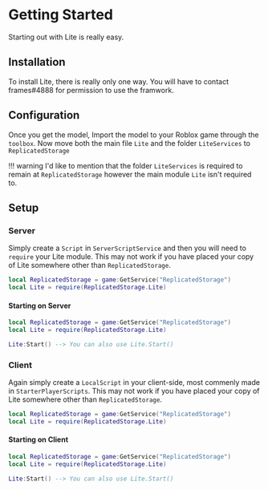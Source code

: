 # Getting Started
Starting out with Lite is really easy. 

## Installation
To install Lite, there is really only one way. You will have to contact frames#4888 for permission to use the framwork.

## Configuration
Once you get the model, Import the model to your Roblox game through the `toolbox`. Now move both the main file `Lite` and the folder `LiteServices` to `ReplicatedStorage`

!!! warning
    I'd like to mention that the folder `LiteServices` is required to remain at `ReplicatedStorage` however the main module `Lite` isn't required to.

## Setup
### Server
Simply create a `Script` in `ServerScriptService` and then you will need to `require` your Lite module. This may not work if you have placed your copy of Lite somewhere other than `ReplicatedStorage`.
```lua
local ReplicatedStorage = game:GetService("ReplicatedStorage")
local Lite = require(ReplicatedStorage.Lite)
```
#### Starting on Server
```lua
local ReplicatedStorage = game:GetService("ReplicatedStorage")
local Lite = require(ReplicatedStorage.Lite)

Lite:Start() --> You can also use Lite.Start()
```
### Client
Again simply create a `LocalScript` in your client-side, most commenly made in `StarterPlayerScripts`. This may not work if you have placed your copy of Lite somewhere other than `ReplicatedStorage`.
```lua
local ReplicatedStorage = game:GetService("ReplicatedStorage")
local Lite = require(ReplicatedStorage.Lite)
```
#### Starting on Client
```lua
local ReplicatedStorage = game:GetService("ReplicatedStorage")
local Lite = require(ReplicatedStorage.Lite)

Lite:Start() --> You can also use Lite.Start()
```
